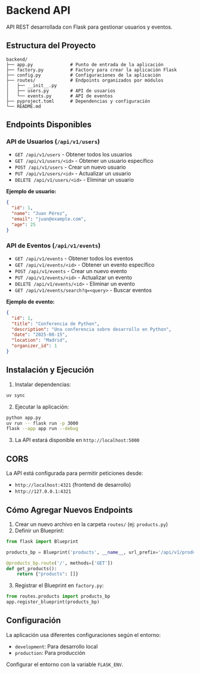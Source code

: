 # Backend API

API REST desarrollada con Flask para gestionar usuarios y eventos.

## Estructura del Proyecto

```
backend/
├── app.py              # Punto de entrada de la aplicación
├── factory.py          # Factory para crear la aplicación Flask
├── config.py           # Configuraciones de la aplicación
├── routes/             # Endpoints organizados por módulos
│   ├── __init__.py
│   ├── users.py        # API de usuarios
│   └── events.py       # API de eventos
├── pyproject.toml      # Dependencias y configuración
└── README.md
```

## Endpoints Disponibles

### API de Usuarios (`/api/v1/users`)

- `GET /api/v1/users` - Obtener todos los usuarios
- `GET /api/v1/users/<id>` - Obtener un usuario específico
- `POST /api/v1/users` - Crear un nuevo usuario
- `PUT /api/v1/users/<id>` - Actualizar un usuario
- `DELETE /api/v1/users/<id>` - Eliminar un usuario

**Ejemplo de usuario:**
```json
{
  "id": 1,
  "name": "Juan Pérez",
  "email": "juan@example.com",
  "age": 25
}
```

### API de Eventos (`/api/v1/events`)

- `GET /api/v1/events` - Obtener todos los eventos
- `GET /api/v1/events/<id>` - Obtener un evento específico
- `POST /api/v1/events` - Crear un nuevo evento
- `PUT /api/v1/events/<id>` - Actualizar un evento
- `DELETE /api/v1/events/<id>` - Eliminar un evento
- `GET /api/v1/events/search?q=<query>` - Buscar eventos

**Ejemplo de evento:**
```json
{
  "id": 1,
  "title": "Conferencia de Python",
  "description": "Una conferencia sobre desarrollo en Python",
  "date": "2025-08-15",
  "location": "Madrid",
  "organizer_id": 1
}
```

## Instalación y Ejecución

1. Instalar dependencias:
```bash
uv sync
```

2. Ejecutar la aplicación:
```bash
python app.py
uv run -- flask run -p 3000
flask --app app run --debug
```

3. La API estará disponible en `http://localhost:5000`

## CORS

La API está configurada para permitir peticiones desde:
- `http://localhost:4321` (frontend de desarrollo)
- `http://127.0.0.1:4321`

## Cómo Agregar Nuevos Endpoints

1. Crear un nuevo archivo en la carpeta `routes/` (ej: `products.py`)
2. Definir un Blueprint:
```python
from flask import Blueprint

products_bp = Blueprint('products', __name__, url_prefix='/api/v1/products')

@products_bp.route('/', methods=['GET'])
def get_products():
    return {"products": []}
```

3. Registrar el Blueprint en `factory.py`:
```python
from routes.products import products_bp
app.register_blueprint(products_bp)
```

## Configuración

La aplicación usa diferentes configuraciones según el entorno:
- `development`: Para desarrollo local
- `production`: Para producción

Configurar el entorno con la variable `FLASK_ENV`.